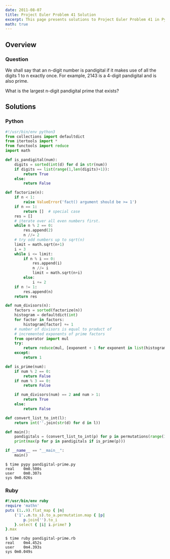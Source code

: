 ```yaml
---
date: 2011-08-07
title: Project Euler Problem 41 Solution
excerpt: This page presents solutions to Project Euler Problem 41 in Python and Ruby.
math: true
---
```



## Overview


### Question

We shall say that an n-digit number is pandigital if it makes use of all the 
digits 1 to n exactly once. For example, 2143 is a 4-digit pandigital and is 
also prime.

What is the largest n-digit pandigital prime that exists?






## Solutions

### Python

```python
#!/usr/bin/env python3
from collections import defaultdict
from itertools import *
from functools import reduce
import math

def is_pandigital(num):
    digits = sorted(int(d) for d in str(num))
    if digits == list(range(1,len(digits)+1)):
        return True
    else:
        return False

def factorize(n):
    if n < 1:
        raise ValueError('fact() argument should be >= 1')
    if n == 1:
        return []  # special case
    res = []
    # iterate over all even numbers first.
    while n % 2 == 0:
        res.append(2)
        n //= 2
    # try odd numbers up to sqrt(n)
    limit = math.sqrt(n+1)
    i = 3
    while i <= limit:
        if n % i == 0:
            res.append(i)
            n //= i
            limit = math.sqrt(n+i)
        else:
            i += 2
    if n != 1:
        res.append(n)
    return res

def num_divisors(n):
    factors = sorted(factorize(n))
    histogram = defaultdict(int)
    for factor in factors:
        histogram[factor] += 1
    # number of divisors is equal to product of 
    # incremented exponents of prime factors
    from operator import mul
    try:
        return reduce(mul, [exponent + 1 for exponent in list(histogram.values())])
    except:
        return 1

def is_prime(num):
    if num % 2 == 0:
        return False
    if num % 3 == 0:
        return False

    if num_divisors(num) == 2 and num > 1:
        return True
    else:
        return False

def convert_list_to_int(l):
    return int(''.join(str(d) for d in l))

def main():
    pandigitals = (convert_list_to_int(p) for p in permutations(range(1,8)))
    print(max(p for p in pandigitals if is_prime(p)))

if __name__ == "__main__":
    main()
```


```
$ time pypy pandigital-prime.py
real	0m0.500s
user	0m0.307s
sys	0m0.026s
```



### Ruby

```ruby
#!/usr/bin/env ruby
require 'mathn'
puts (1..9).flat_map { |n|
	('1'..n.to_s).to_a.permutation.map { |p|
		p.join('').to_i
	}.select { |i| i.prime? }
}.max
```


```
$ time ruby pandigital-prime.rb
real	0m4.452s
user	0m4.393s
sys	0m0.049s
```


